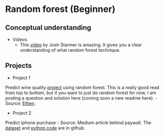 # Random forest (Beginner)

## Conceptual understanding
- Videos
    - This [video](https://www.youtube.com/watch?v=J4Wdy0Wc_xQ) by Josh Starmer is amazing. It gives you a clear understanding of what random forest technique.


## Projects

- Project 1

Predict wine quality [project](https://nbviewer.org/github/ethen8181/machine-learning/blob/master/trees/random_forest.ipynb#Implementation) using random forest. This is a really good read from top to bottom, but if you want to just do random forest for now, I am posting a question and solution here (coming soon a new readme here).
    - Source: [Ethen](https://github.com/ethen8181).

- Project 2

Predict iphone purchase
    - Source: Medium article behind paywall. The [dataset](https://github.com/omairaasim/machine_learning/blob/master/project_16_random_forest_classifier/iphone_purchase_records.csv) and [python code](https://github.com/omairaasim/machine_learning/blob/master/project_16_random_forest_classifier/random_forest_classifier.py) are in github.
